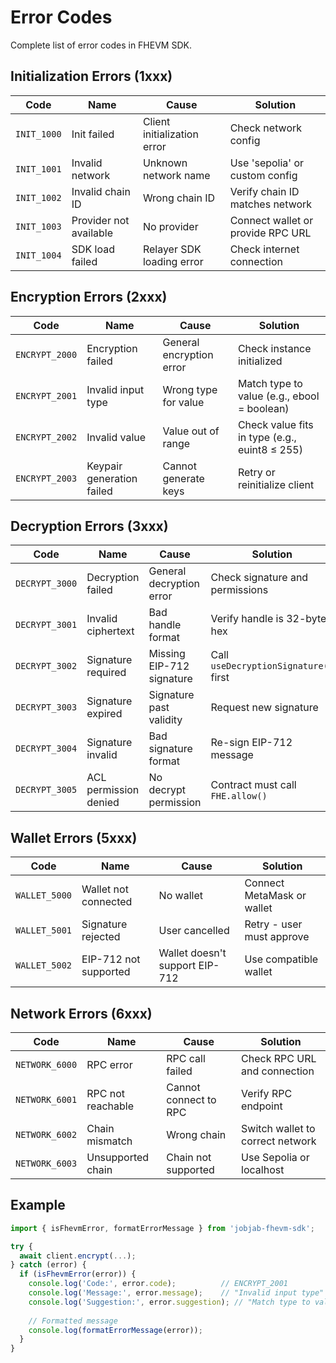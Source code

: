 # Error Codes

Complete list of error codes in FHEVM SDK.

## Initialization Errors (1xxx)

| Code | Name | Cause | Solution |
|------|------|-------|----------|
| `INIT_1000` | Init failed | Client initialization error | Check network config |
| `INIT_1001` | Invalid network | Unknown network name | Use 'sepolia' or custom config |
| `INIT_1002` | Invalid chain ID | Wrong chain ID | Verify chain ID matches network |
| `INIT_1003` | Provider not available | No provider | Connect wallet or provide RPC URL |
| `INIT_1004` | SDK load failed | Relayer SDK loading error | Check internet connection |

## Encryption Errors (2xxx)

| Code | Name | Cause | Solution |
|------|------|-------|----------|
| `ENCRYPT_2000` | Encryption failed | General encryption error | Check instance initialized |
| `ENCRYPT_2001` | Invalid input type | Wrong type for value | Match type to value (e.g., ebool = boolean) |
| `ENCRYPT_2002` | Invalid value | Value out of range | Check value fits in type (e.g., euint8 ≤ 255) |
| `ENCRYPT_2003` | Keypair generation failed | Cannot generate keys | Retry or reinitialize client |

## Decryption Errors (3xxx)

| Code | Name | Cause | Solution |
|------|------|-------|----------|
| `DECRYPT_3000` | Decryption failed | General decryption error | Check signature and permissions |
| `DECRYPT_3001` | Invalid ciphertext | Bad handle format | Verify handle is 32-byte hex |
| `DECRYPT_3002` | Signature required | Missing EIP-712 signature | Call `useDecryptionSignature()` first |
| `DECRYPT_3003` | Signature expired | Signature past validity | Request new signature |
| `DECRYPT_3004` | Signature invalid | Bad signature format | Re-sign EIP-712 message |
| `DECRYPT_3005` | ACL permission denied | No decrypt permission | Contract must call `FHE.allow()` |

## Wallet Errors (5xxx)

| Code | Name | Cause | Solution |
|------|------|-------|----------|
| `WALLET_5000` | Wallet not connected | No wallet | Connect MetaMask or wallet |
| `WALLET_5001` | Signature rejected | User cancelled | Retry - user must approve |
| `WALLET_5002` | EIP-712 not supported | Wallet doesn't support EIP-712 | Use compatible wallet |

## Network Errors (6xxx)

| Code | Name | Cause | Solution |
|------|------|-------|----------|
| `NETWORK_6000` | RPC error | RPC call failed | Check RPC URL and connection |
| `NETWORK_6001` | RPC not reachable | Cannot connect to RPC | Verify RPC endpoint |
| `NETWORK_6002` | Chain mismatch | Wrong chain | Switch wallet to correct network |
| `NETWORK_6003` | Unsupported chain | Chain not supported | Use Sepolia or localhost |

## Example

```typescript
import { isFhevmError, formatErrorMessage } from 'jobjab-fhevm-sdk';

try {
  await client.encrypt(...);
} catch (error) {
  if (isFhevmError(error)) {
    console.log('Code:', error.code);          // ENCRYPT_2001
    console.log('Message:', error.message);    // "Invalid input type"
    console.log('Suggestion:', error.suggestion); // "Match type to value..."
    
    // Formatted message
    console.log(formatErrorMessage(error));
  }
}
```

